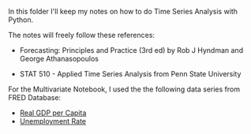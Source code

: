In this folder I'll keep my notes on how to do Time Series Analysis with Python.

The notes will freely follow these references:
+ Forecasting: Principles and Practice (3rd ed) by Rob J Hyndman and George Athanasopoulos

+ STAT 510 - Applied Time Series Analysis from Penn State University

For the Multivariate Notebook, I used the the following data series from FRED Database:
+ [Real GDP per Capita](https://fred.stlouisfed.org/series/A939RX0Q048SBEA)
+ [Unemployment Rate](https://fred.stlouisfed.org/series/UNRATE)

